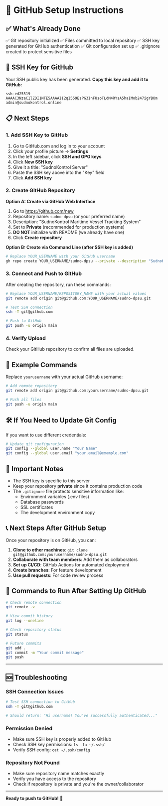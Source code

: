 # 🚀 GitHub Setup Instructions

## ✅ What's Already Done

✅ Git repository initialized
✅ Files committed to local repository
✅ SSH key generated for GitHub authentication
✅ Git configuration set up
✅ .gitignore created to protect sensitive files

## 🔑 SSH Key for GitHub

Your SSH public key has been generated. **Copy this key and add it to GitHub:**

```
ssh-ed25519 AAAAC3NzaC1lZDI1NTE5AAAAII2qI559EsPG3InFUsoTLdM4RYsA5haIMob247igYBOm admin@sudnokontrol.online
```

## 📋 Next Steps

### 1. Add SSH Key to GitHub

1. Go to GitHub.com and log in to your account
2. Click your profile picture → **Settings**
3. In the left sidebar, click **SSH and GPG keys**
4. Click **New SSH key**
5. Give it a title: "SudnoKontrol Server"
6. Paste the SSH key above into the "Key" field
7. Click **Add SSH key**

### 2. Create GitHub Repository

**Option A: Create via GitHub Web Interface**
1. Go to https://github.com/new
2. Repository name: `sudno-dpsu` (or your preferred name)
3. Description: "SudnoKontrol Maritime Vessel Tracking System"
4. Set to **Private** (recommended for production systems)
5. **DO NOT** initialize with README (we already have one)
6. Click **Create repository**

**Option B: Create via Command Line (after SSH key is added)**
```bash
# Replace YOUR_USERNAME with your GitHub username
gh repo create YOUR_USERNAME/sudno-dpsu --private --description "SudnoKontrol Maritime Vessel Tracking System"
```

### 3. Connect and Push to GitHub

After creating the repository, run these commands:

```bash
# Replace YOUR_USERNAME/REPOSITORY_NAME with your actual values
git remote add origin git@github.com:YOUR_USERNAME/sudno-dpsu.git

# Test SSH connection
ssh -T git@github.com

# Push to GitHub
git push -u origin main
```

### 4. Verify Upload

Check your GitHub repository to confirm all files are uploaded.

## 🔧 Example Commands

Replace `yourusername` with your actual GitHub username:

```bash
# Add remote repository
git remote add origin git@github.com:yourusername/sudno-dpsu.git

# Push all files
git push -u origin main
```

## 🛠️ If You Need to Update Git Config

If you want to use different credentials:

```bash
# Update git configuration
git config --global user.name "Your Name"
git config --global user.email "your.email@example.com"
```

## 🚨 Important Notes

- The SSH key is specific to this server
- Keep your repository **private** since it contains production code
- The `.gitignore` file protects sensitive information like:
  - Environment variables (.env files)
  - Database passwords
  - SSL certificates
  - The development environment copy

## 📞 Next Steps After GitHub Setup

Once your repository is on GitHub, you can:

1. **Clone to other machines**: `git clone git@github.com:yourusername/sudno-dpsu.git`
2. **Collaborate with team members**: Add them as collaborators
3. **Set up CI/CD**: GitHub Actions for automated deployment
4. **Create branches**: For feature development
5. **Use pull requests**: For code review process

## 🎯 Commands to Run After Setting Up GitHub

```bash
# Check remote connection
git remote -v

# View commit history
git log --oneline

# Check repository status
git status

# Future commits
git add .
git commit -m "Your commit message"
git push
```

---

## 🆘 Troubleshooting

### SSH Connection Issues
```bash
# Test SSH connection to GitHub
ssh -T git@github.com

# Should return: "Hi username! You've successfully authenticated..."
```

### Permission Denied
- Make sure SSH key is properly added to GitHub
- Check SSH key permissions: `ls -la ~/.ssh/`
- Verify SSH config: `cat ~/.ssh/config`

### Repository Not Found
- Make sure repository name matches exactly
- Verify you have access to the repository
- Check if repository is private and you're the owner/collaborator

---

**Ready to push to GitHub!** 🚀